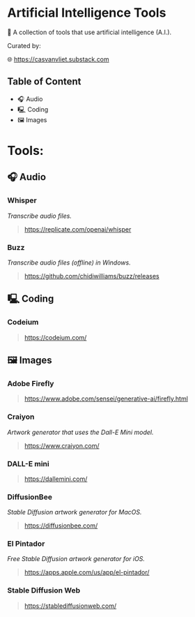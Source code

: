 # Artificial Intelligence Tools

🔧 A collection of tools that use artificial intelligence (A.I.).

Curated by:

🌐  https://casvanvliet.substack.com

## Table of Content

- 🎧 Audio 
- 🖳 Coding
- 🖼 Images

# Tools:
## 🎧 Audio 

### Whisper

*Transcribe audio files.*

> https://replicate.com/openai/whisper

### Buzz

*Transcribe audio files (offline) in Windows.*

> https://github.com/chidiwilliams/buzz/releases

## 🖳 Coding

### Codeium

> https://codeium.com/

## 🖼 Images

### Adobe Firefly

> https://www.adobe.com/sensei/generative-ai/firefly.html

### Craiyon

*Artwork generator that uses the Dall-E Mini model.*

> https://www.craiyon.com/

### DALL-E mini

> https://dallemini.com/

### DiffusionBee

*Stable Diffusion artwork generator for MacOS.*

> https://diffusionbee.com/

### El Pintador

*Free Stable Diffusion artwork generator for iOS.*

> https://apps.apple.com/us/app/el-pintador/

### Stable Diffusion Web

> https://stablediffusionweb.com/
